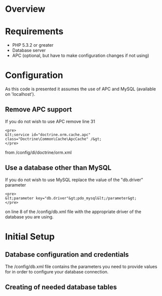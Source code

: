 
Overview
========



Requirements
============

 * PHP 5.3.2 or greater
 * Database server
 * APC (optional, but have to make configuration changes if not using) 

Configuration
=============

As this code is presented it assumes the use of APC and MySQL (available on 'localhost').

Remove APC support
------------------

If you do not wish to use APC remove line 31

	<pre>
	&lt;service id="doctrine.orm.cache.apc" class="Doctrine\Common\Cache\ApcCache" /&gt;
	</pre>

from /config/di/doctrine/orm.xml

Use a database other than MySQL
-------------------------------

If you do not wish to use MySQL replace the value of the "db.driver" parameter

	<pre>
	&lt;parameter key="db.driver"&gt;pdo_mysql&lt;/parameter&gt;
	</pre>

on line 8 of the /config/db.xml file with the appropriate driver of the database you are using.

Initial Setup
=============

Database configuration and credentials
--------------------------------------
The /config/db.xml file contains the parameters you need to provide values for in order to configure your database connection.

Creating of needed database tables
----------------------------------


